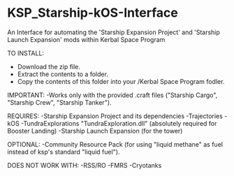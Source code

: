# KSP_Starship-kOS-Interface
An Interface for automating the 'Starship Expansion Project' and 'Starship Launch Expansion' mods within Kerbal Space Program 


TO INSTALL:
- Download the zip file.
- Extract the contents to a folder.
- Copy the contents of this folder into your /Kerbal Space Program fodler.


IMPORTANT:
-Works only with the provided .craft files ("Starship Cargo", "Starship Crew", "Starship Tanker").

REQUIRES:
-Starship Expansion Project and its dependencies
-Trajectories
-kOS
-TundraExplorations "TundraExploration.dll" (absolutely required for Booster Landing)
-Starship Launch Expansion (for the tower)

OPTIONAL:
-Community Resource Pack (for using "liquid methane" as fuel instead of ksp's standard "liquid fuel").

DOES NOT WORK WITH:
-RSS/RO
-FMRS
-Cryotanks
